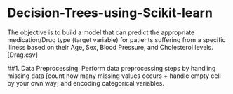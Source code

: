 # Decision-Trees-using-Scikit-learn
The objective is to build a model that can predict the appropriate medication/Drug type (target variable) for patients suffering from a specific illness based on their Age, Sex, Blood Pressure, and Cholesterol levels. [Drag.csv]

##1. Data Preprocessing: Perform data preprocessing steps by handling missing data [count how many missing values occurs + handle empty cell by your own way] and encoding categorical variables.
